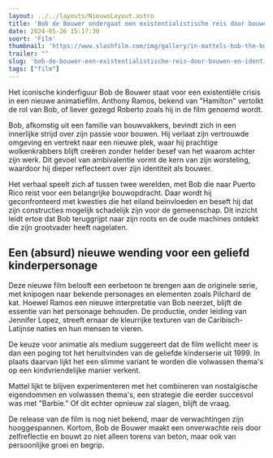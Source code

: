 ```yaml
---
layout: ../../layouts/NieuwsLayout.astro
title: 'Bob de Bouwer ondergaat een existentialistische reis door bouwen en identiteit'
date: 2024-05-26 15:17:30
soort: 'Film'
thumbnail: 'https://www.slashfilm.com/img/gallery/in-mattels-bob-the-builder-movie-bob-has-an-existential-crisis-about-building/intro-1716556799.jpg'
trailer: ""
slug: 'bob-de-bouwer-een-existentialistische-reis-door-bouwen-en-identiteit'
tags: ["film"]
---
```


Het iconische kinderfiguur Bob de Bouwer staat voor een existentiële crisis in een nieuwe animatiefilm. Anthony Ramos, bekend van "Hamilton" vertolkt de rol van Bob, of liever gezegd Roberto zoals hij in de film genoemd wordt. 

Bob, afkomstig uit een familie van bouwvakkers, bevindt zich in een innerlijke strijd over zijn passie voor bouwen. Hij verlaat zijn vertrouwde omgeving en vertrekt naar een nieuwe plek, waar hij prachtige wolkenkrabbers blijft creëren zonder helder besef van het waarom achter zijn werk. Dit gevoel van ambivalentie vormt de kern van zijn worsteling, waardoor hij dieper reflecteert over zijn identiteit als bouwer.

Het verhaal speelt zich af tussen twee werelden, met Bob die naar Puerto Rico reist voor een belangrijke bouwopdracht. Daar wordt hij geconfronteerd met kwesties die het eiland beïnvloeden en beseft hij dat zijn constructies mogelijk schadelijk zijn voor de gemeenschap. Dit inzicht leidt ertoe dat Bob teruggrijpt naar zijn roots en de oude machines ontdekt die zijn grootvader heeft nagelaten. 

## Een (absurd) nieuwe wending voor een geliefd kinderpersonage

Deze nieuwe film belooft een eerbetoon te brengen aan de originele serie, met knipogen naar bekende personages en elementen zoals Pilchard de kat. Hoewel Ramos een nieuwe interpretatie van Bob neerzet, blijft de essentie van het personage behouden. De productie, onder leiding van Jennifer Lopez, streeft ernaar de kleurrijke texturen van de Caribisch-Latijnse naties en hun mensen te vieren.

De keuze voor animatie als medium suggereert dat de film wellicht meer is dan een poging tot het heruitvinden van de geliefde kinderserie uit 1999. In plaats daarvan lijkt het een slimme variant te worden die volwassen thema's op een kindvriendelijke manier verkent. 

Mattel lijkt te blijven experimenteren met het combineren van nostalgische eigendommen en volwassen thema's, een strategie die eerder succesvol was met "Barbie." Of dit echter opnieuw zal slagen, blijft de vraag. 

De release van de film is nog niet bekend, maar de verwachtingen zijn hooggespannen. Kortom, Bob de Bouwer maakt een onverwachte reis door zelfreflectie en bouwt zo niet alleen torens van beton, maar ook van persoonlijke groei en begrip.
